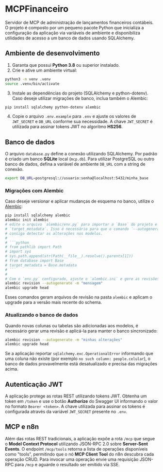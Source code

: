 # MCPFinanceiro

Servidor de MCP de administração de lançamentos financeiros contábeis. O projeto
é composto por um pequeno pacote Python que inicializa a configuração da
aplicação via variáveis de ambiente e disponibiliza utilidades de acesso a
um banco de dados usando SQLAlchemy.

## Ambiente de desenvolvimento

1. Garanta que possui **Python 3.8** ou superior instalado.
2. Crie e ative um ambiente virtual:

```bash
python3 -m venv .venv
source .venv/bin/activate
```

3. Instale as dependências do projeto (SQLAlchemy e python-dotenv).  Caso
   deseje utilizar migrações de banco, inclua também o Alembic:

```bash
pip install sqlalchemy python-dotenv alembic
```

4. Copie o arquivo `.env.example` para `.env` e ajuste os valores de `JWT_SECRET`
   e `DB_URL` conforme sua necessidade. A chave `JWT_SECRET` é utilizada para
   assinar tokens JWT no algoritmo **HS256**.

## Banco de dados

O arquivo `database.py` define a conexão utilizando SQLAlchemy. Por padrão é
criado um banco **SQLite** local (`mcp.db`). Para utilizar PostgreSQL ou outro
banco de dados, defina a variável de ambiente `DB_URL` com a string de conexão.

```bash
export DB_URL=postgresql://usuario:senha@localhost:5432/minha_base
```

### Migrações com Alembic

Caso deseje versionar e aplicar mudanças de esquema no banco, utilize o
[Alembic](https://alembic.sqlalchemy.org/):

```bash
pip install sqlalchemy alembic
alembic init alembic
# edite o arquivo `alembic/env.py` para importar a `Base` do projeto e definir
# `target_metadata`. Isso é necessário para que o comando `--autogenerate`
# consiga detectar as alterações nos modelos.
#
# ```python
# from pathlib import Path
# import sys
# sys.path.append(str(Path(__file__).resolve().parents[1]))
# from database import Base
# target_metadata = Base.metadata
# ```
#
# Com o `env.py` configurado, ajuste o `alembic.ini` e gere as revisões
alembic revision --autogenerate -m "mensagem"
alembic upgrade head
```
Esses comandos geram arquivos de revisão na pasta `alembic` e aplicam o
upgrade para a versão mais recente do schema.

### Atualizando o banco de dados

Quando novas colunas ou tabelas são adicionadas aos modelos, é necessário gerar
uma revisão e aplicá-la para manter o banco sincronizado:

```bash
alembic revision --autogenerate -m "minhas alterações"
alembic upgrade head
```

Se a aplicação reportar `sqlalchemy.exc.OperationalError` informando que uma
coluna não existe (por exemplo `no such column: people.celular`), o banco de
dados provavelmente está desatualizado e precisa das migrações acima.

## Autenticação JWT

A aplicação protege as rotas REST utilizando tokens JWT. Obtenha um token em
`/token` e use o botão **Authorize** do Swagger UI informando o valor no formato
`Bearer <token>`. A chave utilizada para assinar os tokens é configurada através
da variável `JWT_SECRET` presente no `.env`.

## MCP e n8n

Além das rotas REST tradicionais, a aplicação expõe a rota `/mcp` que segue o
**Model Context Protocol** utilizando JSON-RPC 2.0 sobre **Server-Sent Events**.
O endpoint `/mcp/tools` retorna a lista de operações disponíveis como "tools",
permitindo que o nó **MCP Client Tool** do n8n descubra cada operação CRUD.
Para invocar uma operação envie uma requisição JSON-RPC para `/mcp` e aguarde o
resultado ser emitido via SSE.


